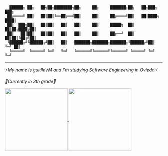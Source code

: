 ```
  ██████╗ ██╗   ██╗██╗████████╗██╗     ██╗     ███████╗██╗   ██╗███╗   ███╗
 ██╔════╝ ██║   ██║██║╚══██╔══╝██║     ██║     ██╔════╝██║   ██║████╗ ████║
 ██║  ███╗██║   ██║██║   ██║   ██║     ██║     █████╗  ██║   ██║██╔████╔██║
 ██║   ██║██║   ██║██║   ██║   ██║     ██║     ██╔══╝  ██║   ██║██║╚██╔╝██║
 ╚██████╔╝╚██████╔╝██║   ██║   ███████╗███████╗███████╗╚██████╔╝██║ ╚═╝ ██║
  ╚═════╝  ╚═════╝ ╚═╝   ╚═╝   ╚══════╝╚══════╝╚══════╝ ╚═════╝ ╚═╝     ╚═╝
```
---
_⚡My name is guitlleVM and I'm studying Software Engineering in Oviedo⚡_ 

_💬Currently in 3th grade💬_

<a href="https://github.com/anuraghazra/github-readme-stats">
  <img height=200 align="center" src="https://github-readme-stats.vercel.app/api?username=guitlleVM&show_icons=true&theme=dracula" />
</a>

<a href="https://github.com/anuraghazra/convoychat">
  <img height=200 align="center" src="https://github-readme-stats.vercel.app/api/top-langs?username=guitlleVM&layout=compact&langs_count=8&card_width=320&theme=dracula" />
</a>
